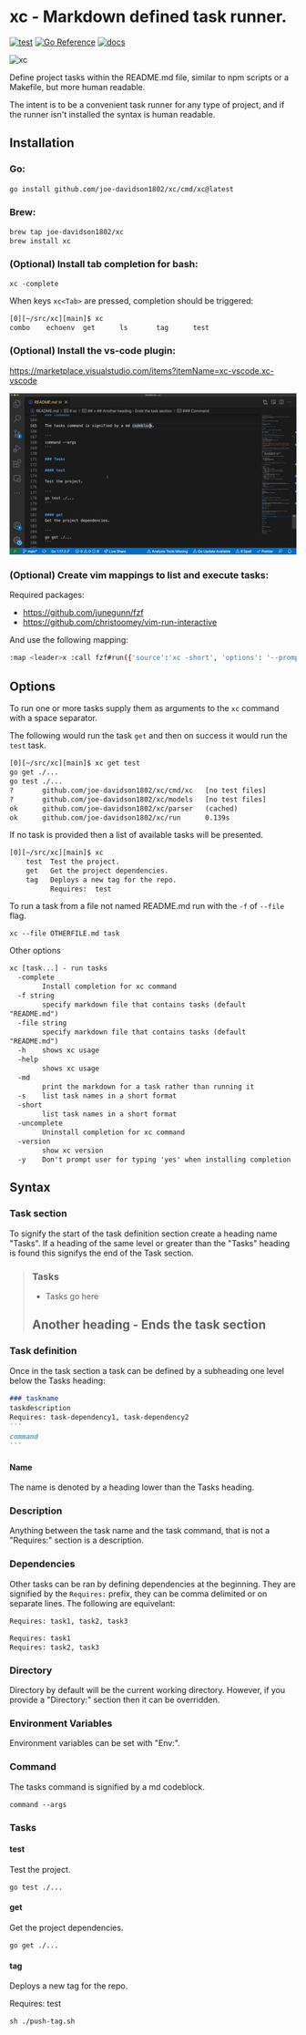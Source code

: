 # xc - Markdown defined task runner. 
[![test](https://github.com/joe-davidson1802/xc/actions/workflows/test.yaml/badge.svg)](https://github.com/joe-davidson1802/xc/actions/workflows/test.yaml) 
[![Go Reference](https://pkg.go.dev/badge/github.com/joe-davidson1802/xc.svg)](https://pkg.go.dev/github.com/joe-davidson1802/xc)
[![docs](https://github.com/joe-davidson1802/xc/actions/workflows/docs.yml/badge.svg)](https://github.com/joe-davidson1802/xc/actions/workflows/docs.yml)

![xc](https://user-images.githubusercontent.com/19927761/156772881-10065864-ff4d-4225-ab2b-5adbbe628845.png)


Define project tasks within the README.md file, similar to npm scripts or a Makefile, but more human readable.

The intent is to be a convenient task runner for any type of project, and if the runner isn't installed the syntax is human readable.

## Installation

### Go:
```
go install github.com/joe-davidson1802/xc/cmd/xc@latest
```

### Brew:
```
brew tap joe-davidson1802/xc
brew install xc
```

### (Optional) Install tab completion for bash:

```
xc -complete
```

When keys `xc<Tab>` are pressed, completion should be triggered:

```
[0][~/src/xc][main]$ xc
combo    echoenv  get      ls       tag      test
```

### (Optional) Install the vs-code plugin:

<https://marketplace.visualstudio.com/items?itemName=xc-vscode.xc-vscode>

![vscode demo](./xc.gif)


### (Optional) Create vim mappings to list and execute tasks:

Required packages:

- <https://github.com/junegunn/fzf>
- <https://github.com/christoomey/vim-run-interactive>

And use the following mapping:

``` sh
:map <leader>x :call fzf#run({'source':'xc -short', 'options': '--prompt "xc> " --preview "xc -md {}"', 'sink': 'RunInInteractiveShell xc', 'window': {'width': 0.9, 'height': 0.6}})
```

## Options

To run one or more tasks supply them as arguments to the `xc` command with a space separator.

The following would run the task `get` and then on success it would run the `test` task.

```
[0][~/src/xc][main]$ xc get test
go get ./...
go test ./...
?       github.com/joe-davidson1802/xc/cmd/xc   [no test files]
?       github.com/joe-davidson1802/xc/models   [no test files]
ok      github.com/joe-davidson1802/xc/parser   (cached)
ok      github.com/joe-davidson1802/xc/run      0.139s
```

If no task is provided then a list of available tasks will be presented.

```
[0][~/src/xc][main]$ xc
    test  Test the project.
    get   Get the project dependencies.
    tag   Deploys a new tag for the repo.
          Requires:  test

```

To run a task from a file not named README.md run with the `-f` of `--file` flag.

```
xc --file OTHERFILE.md task
```

Other options
```
xc [task...] - run tasks
  -complete
        Install completion for xc command
  -f string
        specify markdown file that contains tasks (default "README.md")
  -file string
        specify markdown file that contains tasks (default "README.md")
  -h    shows xc usage
  -help
        shows xc usage
  -md
        print the markdown for a task rather than running it
  -s    list task names in a short format
  -short
        list task names in a short format
  -uncomplete
        Uninstall completion for xc command
  -version
        show xc version
  -y    Don't prompt user for typing 'yes' when installing completion
```

## Syntax

### Task section

To signify the start of the task definition section create a heading name "Tasks".
If a heading of the same level or greater than the "Tasks" heading is found this signifys the end of the Task section.

> ### Tasks
> - Tasks go here
> ## Another heading - Ends the task section

### Task definition

Once in the task section a task can be defined by a subheading one level below the Tasks heading:

```` md
### taskname
taskdescription
Requires: task-dependency1, task-dependency2
```
command
```
````

#### Name

The name is denoted by a heading lower than the Tasks heading.

### Description

Anything between the task name and the task command, that is not a "Requires:" section is a description.

### Dependencies

Other tasks can be ran by defining dependencies at the beginning.
They are signified by the `Requires:` prefix, they can be comma delimited or on separate lines.
The following are equivelant:

```
Requires: task1, task2, task3
```
```
Requires: task1
Requires: task2, task3
```

### Directory

Directory by default will be the current working directory. However, if you provide a "Directory:" section then it can be overridden.

### Environment Variables

Environment variables can be set with "Env:".

### Command

The tasks command is signified by a md codeblock.

```
command --args
```

### Tasks

#### test

Test the project.

```
go test ./...
```

#### get
Get the project dependencies.

```
go get ./...
```

#### tag
Deploys a new tag for the repo.

Requires: test
```
sh ./push-tag.sh
```
